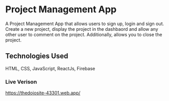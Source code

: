 # Project Management App

A Project Management App that allows users to sign up, login and sign out. Create a new project, display the project in the dashbaord and allow any other user to comment on the project. Additionally, allows you to close the project.

## Technologies Used

HTML, CSS, JavaScript, ReactJs, Firebase

### Live Verison

https://thedojosite-43301.web.app/




